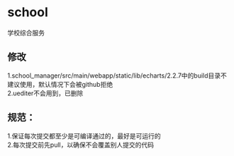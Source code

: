 # school
学校综合服务

## 修改
1.school_manager/src/main/webapp/static/lib/echarts/2.2.7中的build目录不建议使用，默认情况下会被github拒绝<br/>2.uediter不会用到，已删除

## 规范：
1.保证每次提交都至少是可编译通过的，最好是可运行的<br/>
2.每次提交前先pull，以确保不会覆盖别人提交的代码